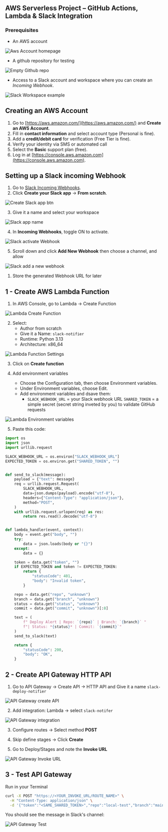 ##  AWS Serverless Project – GitHub Actions, Lambda & Slack Integration

### Prerequisites

- An AWS account

![Aws Account homepage](../../../../images/dev_ops/aws/Aws-account.png)

- A github repository for testing
  
![Empty Github repo](../../../../images/dev_ops/aws/Github-repo.png)

- Access to a Slack account and workspace where you can create an *Incoming Webhook*.

![Slack Workspace example](../../../../images/dev_ops/aws/Slack-workspace.png)

## Creating an AWS Account

1. Go to [https://aws.amazon.com/](https://aws.amazon.com/) and **Create an AWS Account**.
2. Fill in **contact information** and select account type (Personal is fine).
3. Add a **credit/debit card** for verification (Free Tier is fine).
4. Verify your identity via SMS or automated call
5. Select the **Basic** support plan (free).
6. Log in at [https://console.aws.amazon.com](https://console.aws.amazon.com).

## Setting up a Slack incoming Webhook

1. Go to [Slack Incoming Webhooks](https://api.slack.com/messaging/webhooks).
2. Click **Create your Slack app** → **From scratch**.

![Create Slack app btn](../../../../images/dev_ops/aws/Create-slack-app.png)

3. Give it a name and select your workspace

![Slack app name](../../../../images/dev_ops/aws/Slack-app-name.png)

4. In **Incoming Webhooks**, toggle ON to activate.

![Slack activate Webhook](../../../../images/dev_ops/aws/Slack-activate-webhook.png)

5. Scroll down and click **Add New Webhook** then choose a channel, and allow

![Slack add a new webhook](../../../../images/dev_ops/aws/Slack-add-webhook.png)

1. Store the generated Webhook URL for later

## 1 - Create AWS Lambda Function

1. In AWS Console, go to Lambda -> Create Function

![Lambda Create Function](../../../../images/dev_ops/aws/Lambda-create-function.png)

2. Select:
   - Author from scratch
   - Give it a Name: `slack-notifier`
   - Runtime: Python 3.13
   - Architecture: x86_64
  
![Lambda Function Settings](../../../../images/dev_ops/aws/Lambda-function-settings.png)

3. Click on **Create function**

4. Add environment variables

   - Choose the Configuration tab, then choose Environment variables.
   - Under Environment variables, choose Edit.
   - Add environment variables and dsave them: 
     - `SLACK_WEBHOOK_URL` = your Slack webhook URL `SHARED_TOKEN` = a simple secret (secret string inveted by you) to validate GitHub requests 
   
![Lambda Environment variables](../../../../images/dev_ops/aws/Lambda-environment-variables.png)

5. Paste this code:
   
```python
import os
import json
import urllib.request

SLACK_WEBHOOK_URL = os.environ["SLACK_WEBHOOK_URL"]
EXPECTED_TOKEN = os.environ.get("SHARED_TOKEN", "")


def send_to_slack(message):
    payload = {"text": message}
    req = urllib.request.Request(
        SLACK_WEBHOOK_URL,
        data=json.dumps(payload).encode("utf-8"),
        headers={"Content-Type": "application/json"},
        method="POST",
    )
    with urllib.request.urlopen(req) as res:
        return res.read().decode("utf-8")


def lambda_handler(event, context):
    body = event.get("body", "")
    try:
        data = json.loads(body or "{}")
    except:
        data = {}

    token = data.get("token", "")
    if EXPECTED_TOKEN and token != EXPECTED_TOKEN:
        return {
            "statusCode": 401,
            "body": "Invalid token",
        }

    repo = data.get("repo", "unknown")
    branch = data.get("branch", "unknown")
    status = data.get("status", "unknown")
    commit = data.get("commit", "unknown")[:8]

    text = (
        f" Deploy Alert | Repo: `{repo}` | Branch: `{branch}` "
        f"| Status: *{status}* | Commit: `{commit}`"
    )
    send_to_slack(text)

    return {
        "statusCode": 200,
        "body": "OK",
    }
```

## 2 - Create API Gateway HTTP API

1. Go to API Gateway -> Create API -> HTTP API and Give it a name `slack-deploy-notifier`

![API Gateway create API](../../../../images/dev_ops/aws/API-Gateway-Create.png)

2. Add integration: Lambda -> select `slack-notifer`

![API Gateway integration](../../../../images/dev_ops/aws/API-Gateway-Integration.png)

3. Configure routes -> Select method **POST**

4. Skip define stages -> Click **Create**

5. Go to Deploy/Stages and note the **Invoke URL**

![API Gateway Invoke URL](../../../../images/dev_ops/aws/API-Gateway-Url.png)

## 3 - Test API Gateway

Run in your Terminal

```bash
curl -X POST "https://<YOUR_INVOKE_URL/ROUTE_NAME>" \
  -H "Content-Type: application/json" \
  -d '{"token":"<SAME_SHARED_TOKEN>","repo":"local-test","branch":"main","status":"success","commit":"abcdef12"}'

```

You should see the message in Slack's channel:

![API Gateway Test](../../../../images/dev_ops/aws/API-Gateway-test.png)


